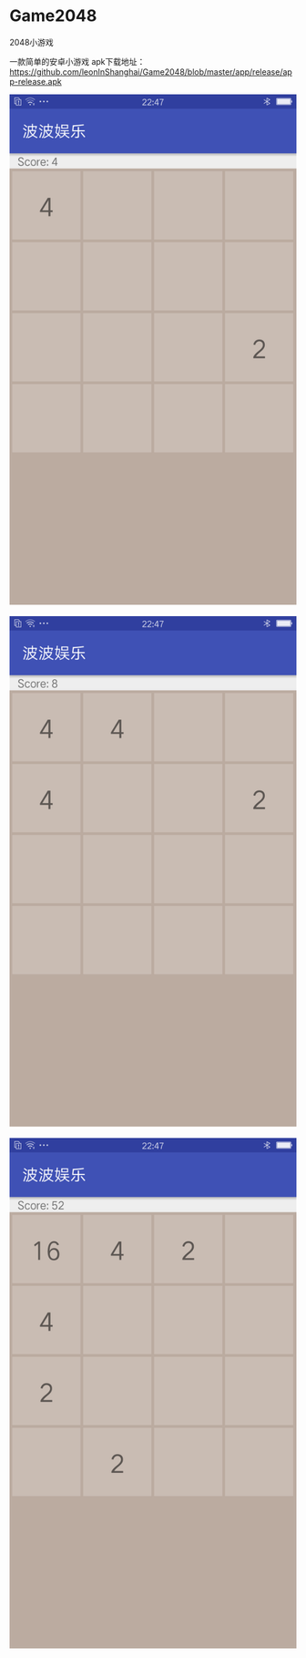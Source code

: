 # Game2048
2048小游戏

一款简单的安卓小游戏 apk下载地址：https://github.com/leonInShanghai/Game2048/blob/master/app/release/app-release.apk

<div align="center">
<img src="https://github.com/leonInShanghai/Game2048/blob/master/demoPic/Screenshot_2019-05-18-22-47-25-00.png" >
</div></br>

<div align="center">
<img src="https://github.com/leonInShanghai/Game2048/blob/master/demoPic/Screenshot_2019-05-18-22-47-36-02.png" >
</div></br>

<div align="center">
<img src="https://github.com/leonInShanghai/Game2048/blob/master/demoPic/Screenshot_2019-05-18-22-47-42-52.png" >
</div></br>


